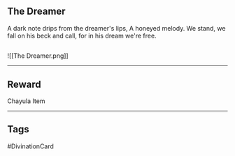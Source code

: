 ## The Dreamer
A dark note drips 
from the dreamer's lips, 
A honeyed melody. 
We stand, we fall 
on his beck and call, 
for in his dream we're free.
## 
![[The Dreamer.png]]

---
## Reward
Chayula Item

---
## Tags
#DivinationCard